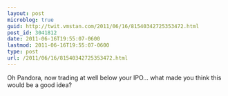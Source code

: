 ```yaml
---
layout: post
microblog: true
guid: http://twit.vmstan.com/2011/06/16/81540342725353472.html
post_id: 3041812
date: 2011-06-16T19:55:07-0600
lastmod: 2011-06-16T19:55:07-0600
type: post
url: /2011/06/16/81540342725353472.html
---
```

Oh Pandora, now trading at well below your IPO... what made you think this would be a good idea?
